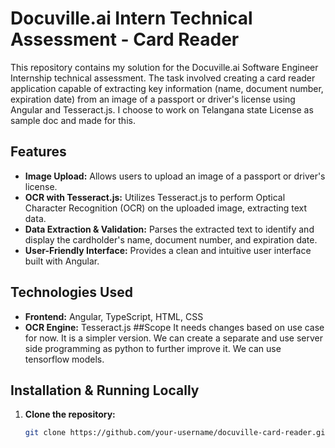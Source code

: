 # Docuville.ai Intern Technical Assessment - Card Reader

This repository contains my solution for the Docuville.ai Software Engineer Internship technical assessment. The task involved creating a card reader application capable of extracting key information (name, document number, expiration date) from an image of a passport or driver's license using Angular and Tesseract.js. I choose to work on Telangana state License as sample doc and made for this. 

## Features

* **Image Upload:**  Allows users to upload an image of a passport or driver's license.
* **OCR with Tesseract.js:**  Utilizes Tesseract.js to perform Optical Character Recognition (OCR) on the uploaded image, extracting text data.
* **Data Extraction & Validation:** Parses the extracted text to identify and display the cardholder's name, document number, and expiration date.
* **User-Friendly Interface:**  Provides a clean and intuitive user interface built with Angular.

## Technologies Used

* **Frontend:** Angular, TypeScript, HTML, CSS
* **OCR Engine:**  Tesseract.js 
##Scope
It needs changes based on use case for now. It is a simpler version. We can create a separate and use server side programming as python to further improve it. We can use tensorflow models.

## Installation & Running Locally

1. **Clone the repository:** 
   ```bash
   git clone https://github.com/your-username/docuville-card-reader.git
